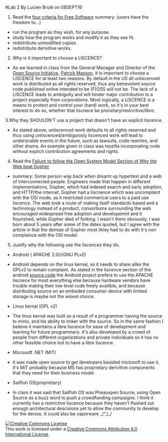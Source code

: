 #Lab 2
By Lucien Brulé on 08SEPT16

1. Read the [four criteria for Free Software](https://www.gnu.org/philosophy/free-sw.html)
summary: (users have the freedom to...)
- run the program as they wish, for any purpose.
- study how the program works and modify it as they see fit.
- redistribute unmodified copies.
- redistribute derivitive works.
2. Why is it important to choose a LISCENCE?
 - As we learned in class from the General Manager and Director of the [Open Source Initiative](https://opensource.org/), [Patrick Masson](https://twitter.com/massonpj),
 it is important to choose a LISCENCE for at least two reasons. By default in the US all unliscenced work is distributed as 
 all rights reserved, thus any benevolent source code published online intended to be (F)OSS will not be. The lack of a LISCENCE leads to
 ambiguity and will hinder major contribution to a project especially from corporations. Most logically, a LISCENCE is a means to protect and control
 your (hard) work, so it's in your best interest to do so, whether that liscnece be prorietary/restrictive/libre.
 
 3.Why they SHOULDN'T use a project that doesn't have an explicit liscence.
 - As stated above, unliscenced work defaults to all rights reserved and thus using unliscenced/ambiguiosly liscenced work
 will lead to undersirable events in the future, such as lawsuits, code rewrites, and other drama. An example given in class
 was mozilla incorporating code without explicit contribution agreements and rights.
 
 4. Read the [Failure to follow the Open System Model Section of Why the Web beat Gopher](https://ils.unc.edu/callee/gopherpaper.htm#explain)
 - summary: Some person way back when dreamt up hypertext and a web of interconnected people. Engineers made that happen in different implementations,
 Gopher, which had indexed search and early adoption, and HTTP/the internet. Gopher had a liscnence which was uncomplaint with the OSI mode, as it restricted
 commerical users to a paid use liscence. The web took a route of making itself standards based and a technology instead of a product, consortiums surrounding the
 web encouraged widespread free adoption and developemnt and it flourished, while Gopher died of forking. I wasn't there obviously,
 I was born about 5 years after some of the dates quoted, but I agree with the article in that the demize of Gopher most likley had to do with
 it's non complaince with the OSI model.
 
 5. Justify why the following use the liscences they do.
 - Android ( APACHE 2.0)/(GNU PLv2)
  + Android depends on the linux kernal, so it needs to share alike the GPLv2 to remain complaint. As stated in the liscence section of the android
  [source code](https://source.android.com/source/licenses.html) the Android project prefers to use the APACHE liscnece for most everything else
  because hardware vendors have trouble making their low level code freely availible, and because distributing source on an embeded consumer device
  with limited storage is maybe not the wisest choice.
  
 - Linux kernal (GPL v2)
 + The linux kernal was built as a result of a programmer having the source to minix, and his ability to tinker with the source. So in the same
 fashion I beleive it maintains a libre liscence for ease of development and learning for future programmers. It's also developed by a crowd of people
 from different organizations and private individuals so it has no other feasible choice but to have a libre liscence.
 
 - Microsoft .NET (MIT)
 + it was made open source to get developers besided mictosoft to use it, it's MIT probably because MS has proprietary derivitive components
 that they need for their business model.
 
- Sailfish OS(proprietary)
+ In class it was said that Sailfish OS was Pheauxpen Source, using Open Source as a buzz word to push a crowdfunding campaigne.
I think it currently has a restrictive liscence because they haven't flushed out enough architectural descisions yet to allow the community to
develop for the device. It could also be vaporware \_(",)_/

<a rel="license" href="http://creativecommons.org/licenses/by/4.0/"><img alt="Creative Commons License" style="border-width:0" src="https://i.creativecommons.org/l/by/4.0/88x31.png" /></a><br />This work is licensed under a <a rel="license" href="http://creativecommons.org/licenses/by/4.0/">Creative Commons Attribution 4.0 International License</a>.

